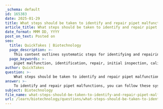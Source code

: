 ```yaml
---
_schema: default
id: 165383
date: 2025-01-29
title: What steps should be taken to identify and repair pipet malfunctions?
article_title: What steps should be taken to identify and repair pipet malfunctions?
date_format: MMM DD, YYYY
post_on_text: Posted on
seo:
  title: QuickTakes | Biotechnology
  page_description: >-
    This content outlines systematic steps for identifying and repairing pipet malfunctions, including initial inspections, leak tests, and regular maintenance.
  page_keywords: >-
    pipet malfunction, identification, repair, initial inspection, calibration, leak test, plunger functionality, maintenance, troubleshooting, professional help, documentation
author: QuickTakes
question: >-
    What steps should be taken to identify and repair pipet malfunctions?
answer: >-
    To identify and repair pipet malfunctions, you can follow these systematic steps:\n\n1. **Initial Inspection**: Begin by examining the pipette for any visible signs of damage, wear, or contamination. Check the pipette tip for proper fit and any signs of leakage. If the tip is damaged or does not fit securely, replace it.\n\n2. **Check Calibration and Settings**: Use the serial number to identify the pipette and determine its age. Review laboratory records to find the date of the last servicing. Ensure that the pipette is set to the correct volume and check its calibration against a balance or other measuring device.\n\n3. **Perform a Leak Test**: Fit a pipette tip and set the volume to the maximum (nominal volume). Pre-rinse the tip by aspirating and dispensing deionized water several times. Observe if there are any leaks during this process.\n\n4. **Evaluate Plunger Functionality**: If the plunger binds during operation, it may require repair or replacement. Set the pipette to its nominal setting, stroke the plunger, and observe for any binding points. If binding occurs, apply pressure with your thumbs on the plunger button opposite the bend to identify the issue.\n\n5. **Regular Maintenance**: Clean your pipettes regularly according to the manufacturer's instructions. Adhere to the recommended schedule for calibration and maintenance tasks. If the manufacturer suggests calibration every six months, ensure compliance to maintain accuracy.\n\n6. **Troubleshoot Common Issues**: Familiarize yourself with common pipetting errors, such as aspiration speed, pre-wetting tips for viscous liquids, and maintaining a vertical position while aspirating. Address user errors that may lead to inaccurate volume delivery.\n\n7. **Seek Professional Help**: If you cannot identify or fix the problem yourself, or if the pipette continues to malfunction after your attempts, seek professional assistance. This may involve sending the pipette to a service center for more thorough diagnostics and repairs.\n\n8. **Documentation**: Keep a log of any issues encountered, repairs made, and calibration dates. This documentation can help track the performance of the pipette over time and identify patterns that may indicate recurring problems.\n\nBy following these steps, you can effectively identify and address pipet malfunctions, ensuring reliable performance in your laboratory work.
subject: Biotechnology
file_name: what-steps-should-be-taken-to-identify-and-repair-pipet-malfunctions.md
url: /learn/biotechnology/questions/what-steps-should-be-taken-to-identify-and-repair-pipet-malfunctions
---
```


&nbsp;